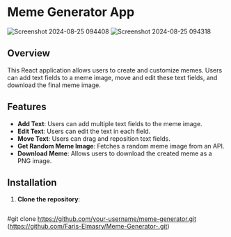 # Meme Generator App
![Screenshot 2024-08-25 094408](https://github.com/user-attachments/assets/98d6d77b-6d0d-4f42-8062-fb50a83afde0)
![Screenshot 2024-08-25 094318](https://github.com/user-attachments/assets/efc18960-13df-4379-bba8-3fde2a2f0934)

## Overview

This React application allows users to create and customize memes. Users can add text fields to a meme image, move and edit these text fields, and download the final meme image.

## Features

- **Add Text**: Users can add multiple text fields to the meme image.
- **Edit Text**: Users can edit the text in each field.
- **Move Text**: Users can drag and reposition text fields.
- **Get Random Meme Image**: Fetches a random meme image from an API.
- **Download Meme**: Allows users to download the created meme as a PNG image.

## Installation

1. **Clone the repository**:
   ```bash
#git clone https://github.com/your-username/meme-generator.git
(https://github.com/Faris-Elmasry/Meme-Generator-.git)
